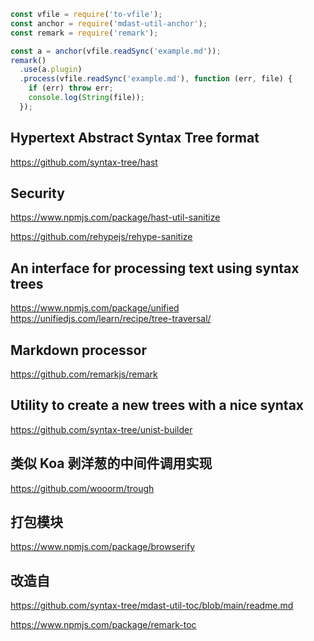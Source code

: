 ```js
const vfile = require('to-vfile');
const anchor = require('mdast-util-anchor');
const remark = require('remark');

const a = anchor(vfile.readSync('example.md'));
remark()
  .use(a.plugin)
  .process(vfile.readSync('example.md'), function (err, file) {
    if (err) throw err;
    console.log(String(file));
  });
```

## Hypertext Abstract Syntax Tree format

https://github.com/syntax-tree/hast

## Security

https://www.npmjs.com/package/hast-util-sanitize

https://github.com/rehypejs/rehype-sanitize

## An interface for processing text using syntax trees

https://www.npmjs.com/package/unified
https://unifiedjs.com/learn/recipe/tree-traversal/

## Markdown processor

https://github.com/remarkjs/remark

## Utility to create a new trees with a nice syntax

https://github.com/syntax-tree/unist-builder

## 类似 Koa 剥洋葱的中间件调用实现

https://github.com/wooorm/trough

## 打包模块

https://www.npmjs.com/package/browserify

## 改造自

https://github.com/syntax-tree/mdast-util-toc/blob/main/readme.md

https://www.npmjs.com/package/remark-toc
